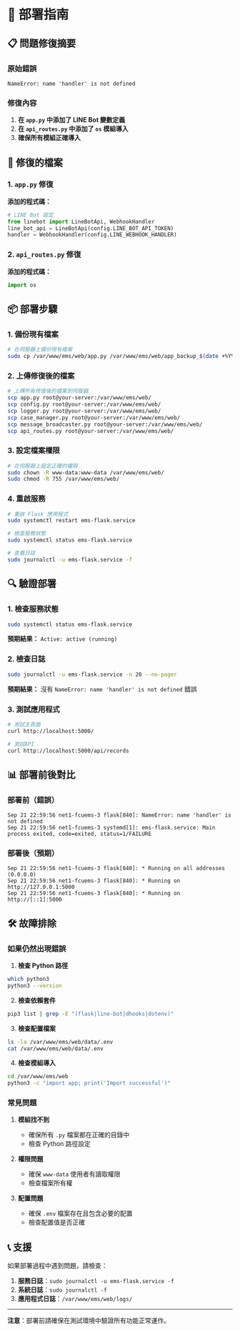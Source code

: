 # 🚀 部署指南

## 📋 問題修復摘要

### 原始錯誤
```
NameError: name 'handler' is not defined
```

### 修復內容
1. **在 `app.py` 中添加了 LINE Bot 變數定義**
2. **在 `api_routes.py` 中添加了 `os` 模組導入**
3. **確保所有模組正確導入**

## 🔧 修復的檔案

### 1. `app.py` 修復
**添加的程式碼：**
```python
# LINE Bot 設定
from linebot import LineBotApi, WebhookHandler
line_bot_api = LineBotApi(config.LINE_BOT_API_TOKEN)
handler = WebhookHandler(config.LINE_WEBHOOK_HANDLER)
```

### 2. `api_routes.py` 修復
**添加的程式碼：**
```python
import os
```

## 📦 部署步驟

### 1. 備份現有檔案
```bash
# 在伺服器上備份現有檔案
sudo cp /var/www/ems/web/app.py /var/www/ems/web/app_backup_$(date +%Y%m%d_%H%M%S).py
```

### 2. 上傳修復後的檔案
```bash
# 上傳所有修復後的檔案到伺服器
scp app.py root@your-server:/var/www/ems/web/
scp config.py root@your-server:/var/www/ems/web/
scp logger.py root@your-server:/var/www/ems/web/
scp case_manager.py root@your-server:/var/www/ems/web/
scp message_broadcaster.py root@your-server:/var/www/ems/web/
scp api_routes.py root@your-server:/var/www/ems/web/
```

### 3. 設定檔案權限
```bash
# 在伺服器上設定正確的權限
sudo chown -R www-data:www-data /var/www/ems/web/
sudo chmod -R 755 /var/www/ems/web/
```

### 4. 重啟服務
```bash
# 重啟 Flask 應用程式
sudo systemctl restart ems-flask.service

# 檢查服務狀態
sudo systemctl status ems-flask.service

# 查看日誌
sudo journalctl -u ems-flask.service -f
```

## 🔍 驗證部署

### 1. 檢查服務狀態
```bash
sudo systemctl status ems-flask.service
```
**預期結果：** `Active: active (running)`

### 2. 檢查日誌
```bash
sudo journalctl -u ems-flask.service -n 20 --no-pager
```
**預期結果：** 沒有 `NameError: name 'handler' is not defined` 錯誤

### 3. 測試應用程式
```bash
# 測試主頁面
curl http://localhost:5000/

# 測試API
curl http://localhost:5000/api/records
```

## 📊 部署前後對比

### 部署前（錯誤）
```
Sep 21 22:59:56 net1-fcuems-3 flask[840]: NameError: name 'handler' is not defined
Sep 21 22:59:56 net1-fcuems-3 systemd[1]: ems-flask.service: Main process exited, code=exited, status=1/FAILURE
```

### 部署後（預期）
```
Sep 21 22:59:56 net1-fcuems-3 flask[840]: * Running on all addresses (0.0.0.0)
Sep 21 22:59:56 net1-fcuems-3 flask[840]: * Running on http://127.0.0.1:5000
Sep 21 22:59:56 net1-fcuems-3 flask[840]: * Running on http://[::1]:5000
```

## 🛠️ 故障排除

### 如果仍然出現錯誤

1. **檢查 Python 路徑**
```bash
which python3
python3 --version
```

2. **檢查依賴套件**
```bash
pip3 list | grep -E "(flask|line-bot|dhooks|dotenv)"
```

3. **檢查配置檔案**
```bash
ls -la /var/www/ems/web/data/.env
cat /var/www/ems/web/data/.env
```

4. **檢查模組導入**
```bash
cd /var/www/ems/web
python3 -c "import app; print('Import successful')"
```

### 常見問題

1. **模組找不到**
   - 確保所有 `.py` 檔案都在正確的目錄中
   - 檢查 Python 路徑設定

2. **權限問題**
   - 確保 `www-data` 使用者有讀取權限
   - 檢查檔案所有權

3. **配置問題**
   - 確保 `.env` 檔案存在且包含必要的配置
   - 檢查配置值是否正確

## 📞 支援

如果部署過程中遇到問題，請檢查：

1. **服務日誌**：`sudo journalctl -u ems-flask.service -f`
2. **系統日誌**：`sudo journalctl -f`
3. **應用程式日誌**：`/var/www/ems/web/logs/`

---

**注意**：部署前請確保在測試環境中驗證所有功能正常運作。
